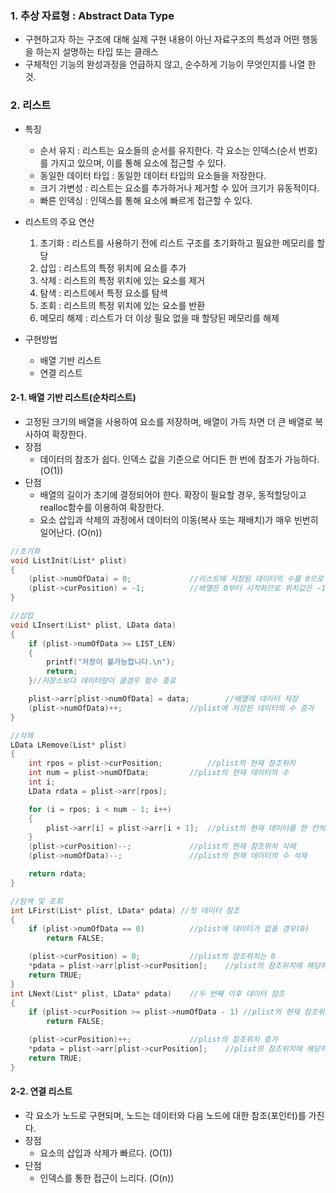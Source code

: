 ### 1. 추상 자료형 : Abstract Data Type
* 구현하고자 하는 구조에 대해 실제 구현 내용이 아닌 자료구조의 특성과 어떤 행동을 하는지 설명하는 타입 또는 클래스
* 구체적인 기능의 완성과정을 언급하지 않고, 순수하게 기능이 무엇인지를 나열 한 것.

### 2. 리스트
* 특징
  * 순서 유지 : 리스트는 요소들의 순서를 유지한다. 각 요소는 인덱스(순서 번호)를 가지고 있으며, 이를 통해 요소에 접근할 수 있다.
  * 동일한 데이터 타입 :  동일한 데이터 타입의 요소들을 저장한다.
  * 크기 가변성 : 리스트는 요소를 추가하거나 제거할 수 있어 크기가 유동적이다.
  * 빠른 인덱싱 : 인덱스를 통해 요소에 빠르게 접근할 수 있다.
* 리스트의 주요 연산
  1. 초기화 : 리스트를 사용하기 전에 리스트 구조를 초기화하고 필요한 메모리를 할당
  2. 삽입 : 리스트의 특정 위치에 요소를 추가
  3. 삭제 : 리스트의 특정 위치에 있는 요소를 제거
  4. 탐색 : 리스트에서 특정 요소를 탐색
  5. 조회 : 리스트의 특정 위치에 있는 요소를 반환
  6. 메모리 해제 : 리스트가 더 이상 필요 없을 때 할당된 메모리를 해제

* 구현방법
  * 배열 기반 리스트
  * 연결 리스트


#### 2-1. 배열 기반 리스트(순차리스트)
* 고정된 크기의 배열을 사용하여 요소를 저장하며, 배열이 가득 차면 더 큰 배열로 복사하여 확장한다.
* 장점
  * 데이터의 참조가 쉽다. 인덱스 값을 기준으로 어디든 한 번에 참조가 가능하다. (O(1))
* 단점
  * 배열의 길이가 초기에 결정되어야 한다. 확장이 필요할 경우, 동적할당이고 realloc함수를 이용하여 확장한다.
  * 요소 삽입과 삭제의 과정에서 데이터의 이동(복사 또는 재배치)가 매우 빈번히 일어난다. (O(n))

```cpp
//초기화
void ListInit(List* plist) 
{
	(plist->numOfData) = 0;				//리스트에 저장된 데이터의 수를 0으로 선언
	(plist->curPosition) = -1;			//배열은 0부터 시작하므로 위치값은 -1부터 시작
}

//삽입
void LInsert(List* plist, LData data) 
{
	if (plist->numOfData >= LIST_LEN) 
	{
		printf("저장이 불가능합니다.\n");
		return;
	}//저장소보다 데이터량이 클경우 함수 종료

	plist->arr[plist->numOfData] = data;		//배열에 데이터 저장
	(plist->numOfData)++;				//plist에 저장된 데이터의 수 증가
}

//삭제
LData LRemove(List* plist) 
{
	int rpos = plist->curPosition;			//plist의 현재 참조위치
	int num = plist->numOfData;			//plist의 현재 데이터의 수
	int i;
	LData rdata = plist->arr[rpos];

	for (i = rpos; i < num - 1; i++) 
	{
		plist->arr[i] = plist->arr[i + 1];	//plist의 현재 데이터를 한 칸씩 이동
	}
	(plist->curPosition)--;				//plist의 현재 참조위치 삭제
	(plist->numOfData)--;				//plist의 현재 데이터의 수 삭제

	return rdata;
}

//탐색 및 조회
int LFirst(List* plist, LData* pdata) //첫 데이터 참조
{
	if (plist->numOfData == 0)			//plist에 데이터가 없을 경우(0)
		return FALSE;

	(plist->curPosition) = 0;			//plist의 참조위치는 0
	*pdata = plist->arr[plist->curPosition];	//plist의 참조위치에 해당하는 데이터 출력
	return TRUE;
}
int LNext(List* plist, LData* pdata) 	//두 번째 이후 데이터 참조
{
	if (plist->curPosition >= plist->numOfData - 1)	//plist의 현재 참조위치보다 현재 저장된 데이터의 수가 적으면(참조위치가 0부터 시작하므로 데이터의수 -1)
		return FALSE;

	(plist->curPosition)++;				//plist의 참조위치 증가
	*pdata = plist->arr[plist->curPosition];	//plist의 참조위치에 해당하는 데이터 출력
	return TRUE;
}
```

#### 2-2. 연결 리스트
* 각 요소가 노드로 구현되며, 노드는 데이터와 다음 노드에 대한 참조(포인터)를 가진다.
* 장점
  * 요소의 삽입과 삭제가 빠르다. (O(1))
* 단점
  * 인덱스를 통한 접근이 느리다. (O(n))










